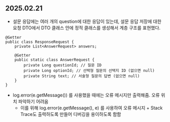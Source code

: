 ## 2025.02.21

- 설문 응답에는 여러 개의 question에 대한 응답이 있는데, 설문 응답 저장에 대한 요청 DTO에서 DTO 클래스 안에 정적 클래스를 생성해서 계층 구조를 표현했다.
```
@Getter
public class ResponseRequest {
    private List<AnswerRequest> answers;

    @Getter
    public static class AnswerRequest {
        private Long questionId; // 질문 ID
        private Long optionId; // 선택형 질문의 선택지 ID (없으면 null)
        private String text; // 서술형 질문의 답변 (없으면 null)
    }
}
```

- log.error(e.getMessage()) 를 사용했을 때에는 오류 메시지만 출력해줌. 오류 위치 파악하기 어려움
    - 이를 위해 log.error(e.getMessage(), e) 를 사용하여 오류 메시지 + Stack Trace도 출력하도록 만들어 디버깅을 용이하도록 함함